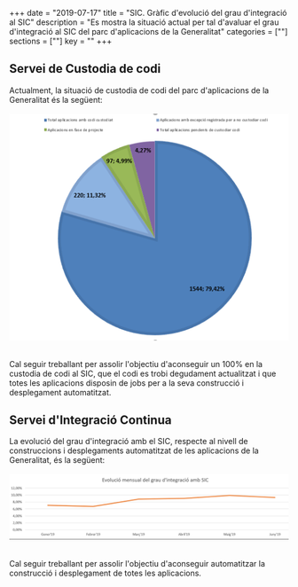 +++
date        = "2019-07-17"
title       = "SIC. Gràfic d'evolució del grau d'integració al SIC"
description = "Es mostra la situació actual per tal d'avaluar el grau d'integració al SIC del parc d'aplicacions de la Generalitat"
categories  = [""]
sections    = [""]
key = ""
+++

## Servei de Custodia de codi

Actualment, la situació de custodia de codi del parc d'aplicacions de la Generalitat és la següent:
<br>
<br>
![SCM](/related/sic/serveis/graph_scm_0619.png "SCM")

<br>
Cal seguir treballant per assolir l'objectiu d'aconseguir un 100% en la custodia de codi al SIC, que el codi es trobi degudament actualitzat i que totes les aplicacions disposin de jobs per a la seva construcció i desplegament automatitzat.

## Servei d'Integració Continua

La evolució del grau d'integració amb el SIC, respecte al nivell de construccions i desplegaments automatitzat de les aplicacions de la Generalitat, és la següent:
<br>
<br>
![CI](/related/sic/serveis/graph_ci_0619.png "CI")

<br>
Cal seguir treballant per assolir l'objectiu d'aconseguir automatitzar la construcció i desplegament de totes les aplicacions.



